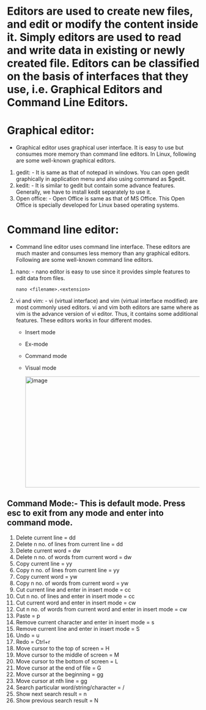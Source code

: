 # Editors are used to create new files, and edit or modify the content inside it. Simply editors are used to read and write data in existing or newly created file. Editors can be classified on the basis of interfaces that they use, i.e. Graphical Editors and Command Line Editors.

# Graphical editor:
- Graphical editor uses graphical user interface. It is easy to use but consumes more memory than command line editors. In Linux, following are some well-known graphical editors.

1. gedit: - It is same as that of notepad in windows. You can open gedit graphically in application menu and also using command as $gedit.
2. kedit: - It is similar to gedit but contain some advance features. Generally, we have to install kedit separately to use it.
3. Open office: - Open Office is same as that of MS Office. This Open Office is specially developed for Linux based operating systems.

# Command line editor:
- Command line editor uses command line interface. These editors are much master and consumes less memory than any graphical editors. Following are some well-known command line editors.

1. nano: - nano editor is easy to use since it provides simple features to edit data from files.
      ```
      nano <filename>.<extension>
      ```
2. vi and vim: - vi (virtual interface) and vim (virtual interface modified) are most commonly used editors. vi and vim both editors are same where as vim is the                    advance version of vi editor. Thus, it contains some additional features. These editors works in four different modes.
   - Insert mode
   - Ex-mode
   - Command mode
   - Visual mode

     <img width="871" height="290" alt="image" src="https://github.com/user-attachments/assets/47d801ca-04ab-455b-a2e0-ecabd6c4837f" />

## Command Mode:- This is default mode. Press esc to exit from any mode and enter into command mode.
1. Delete current line = dd
2. Delete n no. of lines from current line = <n>dd
3. Delete current word = dw
4. Delete n no. of words from current word = <n>dw
5. Copy current line = yy
6. Copy n no. of lines from current line = <n>yy
7. Copy current word = yw
8. Copy n no. of words from current word = <n>yw
9. Cut current line and enter in insert mode = cc
10. Cut n no. of lines and enter in insert mode = <n>cc
11. Cut current word and enter in insert mode = cw
12. Cut n no. of words from current word and enter in insert mode = <n>cw
13. Paste = p
14. Remove current character and enter in insert mode = s
15. Remove current line and enter in insert mode = S
16. Undo = u
17. Redo = Ctrl+r
18. Move cursor to the top of screen = H
19. Move cursor to the middle of screen = M
20. Move cursor to the bottom of screen = L
21. Move cursor at the end of file = G
22. Move cursor at the beginning = gg
23. Move cursor at nth line = <n>gg
24. Search particular word/string/character = /<word>
25. Show next search result = n
26. Show previous search result = N




































